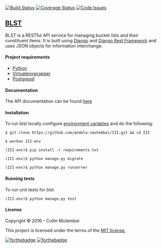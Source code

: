 [![Build Status](https://travis-ci.org/andela-cmutembei/III.svg)](https://travis-ci.org/andela-cmutembei/III)
[![Coverage Status](https://coveralls.io/repos/andela-cmutembei/III/badge.svg?branch=develop&service=github)](https://coveralls.io/github/andela-cmutembei/III?branch=develop)
[![Code Issues](https://www.quantifiedcode.com/api/v1/project/f3b027bfc00949219f46c6aa0cf5da3a/snapshot/origin:develop:HEAD/badge.svg)](https://www.quantifiedcode.com/app/project/f3b027bfc00949219f46c6aa0cf5da3a)

## [BLST](http://blst-api.herokuapp.com/)
BLST is a RESTful API service for managing bucket lists and their constituent items. It is built using [Django](https://www.djangoproject.com/) and [Django Rest Framework](http://www.django-rest-framework.org/) and uses JSON objects for information interchange.

#### Project requirements
- [Python](https://www.python.org/downloads/)
- [Virtualenvwrapper](https://virtualenvwrapper.readthedocs.org/en/latest/install.html)
- [Postgresql](http://www.postgresql.org/download/)

#### Documentation
The API documentation can be found [here](https://blst-api.herokuapp.com/docs)
#### Installation
To run blst locally configure [environment variables](https://github.com/andela-cmutembei/III/wiki) and do the following:
```shell
$ git clone https://github.com/andela-cmutembei/III.git && cd III

$ workon III-env

(III-env)$ pip install -r requirements.txt

(III-env)$ python manage.py migrate

(III-env)$ python manage.py runserver
```

#### Running tests
To run unit tests for blst
```shell
(III-env)$ python manage.py test
```
#### License
Copyright &copy; 2016 - Collin Mutembei

This project is licensed under the terms of the [MIT license.](https://github.com/andela-cmutembei/III/blob/develop/LICENSE)

[![forthebadge](http://forthebadge.com/images/badges/built-with-love.svg)](http://blst-api.herokuapp.com/)
[![forthebadge](http://forthebadge.com/images/badges/powered-by-oxygen.svg)](http://blst-api.herokuapp.com/)
